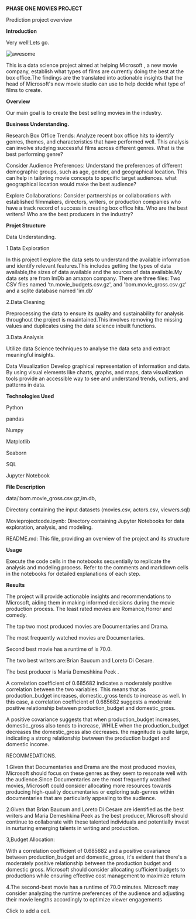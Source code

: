**PHASE ONE MOVIES PROJECT**

 Prediction project overview

**Introduction**

Very well!Lets go.

![awesome](https://github.com/winnycodegurl/Ds-Phase1--Movies-Project/assets/162214319/a2b093d4-bc0c-4b4d-b02c-8af59d553990)


This is a data science project aimed at helping Microsoft , a new movie company, establish what types of films are currently doing the best at the box office.The findings are the translated into actionable insights that the head of Microsoft's new movie studio can use to help decide what type of films to create.

 **Overview**
  
Our main goal is to create the best selling movies in the industry.

**Business Understanding.**

  Research Box Office Trends:
  Analyze recent box office hits to identify genres, themes, and characteristics that have performed well. This analysis can involve studying successful films across different genres.
  What is the best performing genre?

Consider Audience Preferences: Understand the preferences of different demographic groups, such as age, gender, and geographical location. This can help in tailoring movie concepts to specific target audiences.
what geographical location would make the best audience?

Explore Collaborations: Consider partnerships or collaborations with established filmmakers, directors, writers, or production companies who have a track record of success in creating box office hits.
Who are the best writers?
Who are the best producers in the industry?

**Projet Structure**

Data Understanding.

1.Data Exploration

In this project I explore the data sets to understand the available information  and identify relevant features.This includes getting the types of data available,the sizes of data available and the sources of data available.My data sets are from ImDb an amazon company.
There are three files: Two CSV files named 'tn.movie_budgets.csv.gz', and 'bom.movie_gross.csv.gz' and a sqlite database named 'im.db'

2.Data Cleaning

 Preprocessing the data to ensure its quality and sustainability for analysis throughout the project is maaintained.This involves removing the missing values and duplicates using the data science inbuilt functions.

3.Data Analysis

Utilize data Science techniques to analyse the data seta and extract meaningful insights.

Data VIsualization
Develop  graphical representation of information and data. By using visual elements like charts, graphs, and maps, data visualization tools provide an accessible way to see and understand trends, outliers, and patterns in data.

**Technologies Used**

Python

pandas

Numpy

Matplotlib

Seaborn

SQL

Jupyter Notebook

**File Description**

data/:bom.movie_gross.csv.gz,im.db,

Directory containing the input datasets (movies.csv, actors.csv, viewers.sql)

Movieprojectcode.ipynb: Directory containing Jupyter Notebooks for data exploration, analysis, and modeling.

README.md: This file, providing an overview of the project and its structure

**Usage**

Execute the code cells in the notebooks sequentially to replicate the analysis and modeling process.
Refer to the comments and markdown cells in the notebooks for detailed explanations of each step.

**Results**

The project will provide actionable insights and recommendations to Microsoft, aiding them in making informed decisions during the movie production process.
The least rated movies are Romance,Horror and comedy.

The top two most produced movies are Documentaries and Drama.

The most frequently watched movies are Documentaries.

Second best movie has a runtime of is 70.0.

The two best writers are:Brian Baucum and Loreto Di Cesare.

The best producer is Maria Demeshkina Peek .

A correlation coefficient of 0.685682 indicates a moderately positive correlation between the two variables. This means that as production_budget increases, domestic_gross tends to increase as well. In this case, a correlation coefficient of 0.685682 suggests a moderate positive relationship between production_budget and domestic_gross.

A positive covariance suggests that when production_budget increases, domestic_gross also tends to increase, WHILE when the production_budget decreases the domestic_gross also decreases. the magnitude is quite large, indicating a strong relationship bwtween the production budget and domestic income.

RECOMMEDATIONS.

1.Given that Documentaries and Drama are the most produced movies, Microsoft should focus on these genres as they seem to resonate well with the audience.Since Documentaries are the most frequently watched movies, Microsoft could consider allocating more resources towards producing high-quality documentaries or exploring sub-genres within documentaries that are particularly appealing to the audience.

2.Given that Brian Baucum and Loreto Di Cesare are identified as the best writers and Maria Demeshkina Peek as the best producer, Microsoft should continue to collaborate with these talented individuals and potentially invest in nurturing emerging talents in writing and production.

3,Budget Allocation:

With a correlation coefficient of 0.685682 and a positive covariance between production_budget and domestic_gross, it's evident that there's a moderately positive relationship between the production budget and domestic gross. Microsoft should consider allocating sufficient budgets to productions while ensuring effective cost management to maximize return

4.The second-best movie has a runtime of 70.0 minutes. Microsoft may consider analyzing the runtime preferences of the audience and adjusting their movie lengths accordingly to optimize viewer engagements


Click to add a cell.



